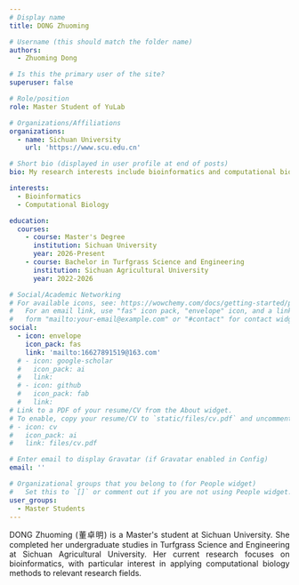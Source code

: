 ```yaml
---
# Display name
title: DONG Zhuoming

# Username (this should match the folder name)
authors:
  - Zhuoming Dong

# Is this the primary user of the site?
superuser: false

# Role/position
role: Master Student of YuLab 

# Organizations/Affiliations
organizations:
  - name: Sichuan University
    url: 'https://www.scu.edu.cn'

# Short bio (displayed in user profile at end of posts)
bio: My research interests include bioinformatics and computational biology.

interests:
  - Bioinformatics
  - Computational Biology

education:
  courses:
    - course: Master's Degree
      institution: Sichuan University
      year: 2026-Present
    - course: Bachelor in Turfgrass Science and Engineering
      institution: Sichuan Agricultural University
      year: 2022-2026

# Social/Academic Networking
# For available icons, see: https://wowchemy.com/docs/getting-started/page-builder/#icons
#   For an email link, use "fas" icon pack, "envelope" icon, and a link in the
#   form "mailto:your-email@example.com" or "#contact" for contact widget.
social:
  - icon: envelope
    icon_pack: fas
    link: 'mailto:16627891519@163.com'
  # - icon: google-scholar
  #   icon_pack: ai
  #   link: 
  # - icon: github
  #   icon_pack: fab
  #   link: 
# Link to a PDF of your resume/CV from the About widget.
# To enable, copy your resume/CV to `static/files/cv.pdf` and uncomment the lines below.
# - icon: cv
#   icon_pack: ai
#   link: files/cv.pdf

# Enter email to display Gravatar (if Gravatar enabled in Config)
email: ''

# Organizational groups that you belong to (for People widget)
#   Set this to `[]` or comment out if you are not using People widget.
user_groups:
  - Master Students
---
```


<div style="text-align: justify;">

DONG Zhuoming (董卓明) is a Master's student at Sichuan University. She completed her undergraduate studies in Turfgrass Science and Engineering at Sichuan Agricultural University. Her current research focuses on bioinformatics, with particular interest in applying computational biology methods to relevant research fields.

</div>
